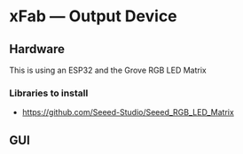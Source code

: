 # xFab — Output Device




## Hardware

This is using an ESP32 and the Grove RGB LED Matrix

### Libraries to install

* https://github.com/Seeed-Studio/Seeed_RGB_LED_Matrix


## GUI

